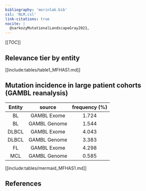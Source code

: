 ```yaml
---
bibliography: 'morinlab.bib'
csl: 'NLM.csl'
link-citations: true
nocite: |
  @sarkozyMutationalLandscapeGray2021, 
---
```


[[_TOC_]]




## Relevance tier by entity

[[include:tables/table1_MFHAS1.md]]


## Mutation incidence in large patient cohorts (GAMBL reanalysis)

|Entity|source |frequency (%)|
|:------:|:----:|:----:|
|BL|GAMBL Exome |1.724 |
|BL|GAMBL Genome |1.544 |
|DLBCL|GAMBL Exome |4.043 |
|DLBCL|GAMBL Genome |3.383 |
|FL|GAMBL Exome |4.298 |
|MCL|GAMBL Genome |0.585 |


[[include:tables/mermaid_MFHAS1.md]]

## References


